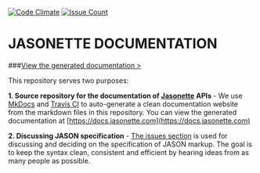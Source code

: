 [![Code Climate](https://codeclimate.com/github/Jasonette/documentation/badges/gpa.svg)](https://codeclimate.com/github/Jasonette/documentation)
[![Issue Count](https://codeclimate.com/github/Jasonette/documentation/badges/issue_count.svg)](https://codeclimate.com/github/Jasonette/documentation)
# JASONETTE DOCUMENTATION

###[View the generated documentation >](https://jasonette.github.io/documentation)



This repository serves two purposes:

**1. Source repository for the documentation of [Jasonette](https://www.jasonette.com) APIs** - We use [MkDocs](http://www.mkdocs.org) and [Travis CI](https://travis-ci.org) to auto-generate a clean documentation website from the markdown files in this repository. You can view the generated documentation at [https://docs.jasonette.com](https://docs.jasonette.com)

**2. Discussing JASON specification** - [The issues section](https://github.com/Jasonette/documentation/issues) is used for discussing and deciding on the specification of JASON markup. The goal is to keep the syntax clean, consistent and efficient by hearing ideas from as many people as possible.
